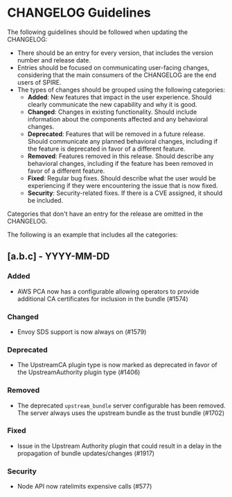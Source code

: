 # CHANGELOG Guidelines

The following guidelines should be followed when updating the CHANGELOG:

- There should be an entry for every version, that includes the version number and release date.
- Entries should be focused on communicating user-facing changes, considering that the main consumers of the CHANGELOG are the end users of SPIRE.
- The types of changes should be grouped using the following categories:
  - **Added**: New features that impact in the user experience. Should clearly communicate the new capability and why it is good.
  - **Changed**: Changes in existing functionality. Should include information about the components affected and any behavioral changes.
  - **Deprecated**: Features that will be removed in a future release. Should communicate any planned behavioral changes, including if the feature is deprecated in favor of a different feature.
  - **Removed**: Features removed in this release. Should describe any behavioral changes, including if the feature has been removed in favor of a different feature.
  - **Fixed**: Regular bug fixes. Should describe what the user would be experiencing if they were encountering the issue that is now fixed.
  - **Security**: Security-related fixes. If there is a CVE assigned, it should be included.

Categories that don't have an entry for the release are omitted in the CHANGELOG.

The following is an example that includes all the categories:

## [a.b.c] - YYYY-MM-DD

### Added

- AWS PCA now has a configurable allowing operators to provide additional CA certificates for inclusion in the bundle (#1574)

### Changed

- Envoy SDS support is now always on (#1579)

### Deprecated

- The UpstreamCA plugin type is now marked as deprecated in favor of the UpstreamAuthority plugin type (#1406)

### Removed

- The deprecated `upstream_bundle` server configurable has been removed. The server always uses the upstream bundle as the trust bundle (#1702)

### Fixed

- Issue in the Upstream Authority plugin that could result in a delay in the propagation of bundle updates/changes (#1917)

### Security

- Node API now ratelimits expensive calls (#577)
